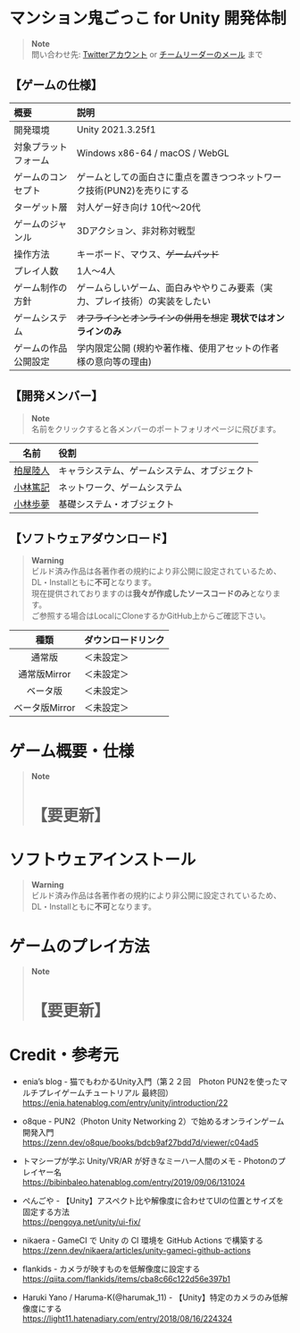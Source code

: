 # マンション鬼ごっこ for Unity 開発体制

> **Note**  
> 問い合わせ先: [Twitterアカウント](https://twitter.com/Smile_waya) or [チームリーダーのメール](<mailto:ntaishin4264@gmail.com>) まで

## 【ゲームの仕様】

| 概要                 | 説明                             |
| :------------------- | :------------------------------- |
| 開発環境             | Unity 2021.3.25f1 |
| 対象プラットフォーム | Windows x86-64 / macOS / WebGL |
| ゲームのコンセプト   | ゲームとしての面白さに重点を置きつつネットワーク技術(PUN2)を売りにする |
| ターゲット層         | 対人ゲー好き向け 10代～20代 |
| ゲームのジャンル     | 3Dアクション、非対称対戦型 |
| 操作方法             | キーボード、マウス、~~ゲームパッド~~ |
| プレイ人数           | 1人～4人 |
| ゲーム制作の方針     | ゲームらしいゲーム、面白みややりこみ要素（実力、プレイ技術）の実装をしたい |
| ゲームシステム       | ~~オフラインとオンラインの併用を想定~~ **現状ではオンラインのみ** |
| ゲームの作品公開設定 | 学内限定公開 (規約や著作権、使用アセットの作者様の意向等の理由) |

## 【開発メンバー】

> **Note**  
> 名前をクリックすると各メンバーのポートフォリオページに飛びます。

| 名前                                                    | 役割                                         |
| :-----------------------------------------------------: | :------------------------------------------- |
| [柏屋陸人](https://school.waya0125.com/portfolio)       | キャラシステム、ゲームシステム、オブジェクト |
| [小林篤記](https://school.waya0125.com/aki_portfolio)   | ネットワーク、ゲームシステム |
| [小林歩夢](https://school.waya0125.com/fuchi_portfolio) | 基礎システム・オブジェクト |

## 【ソフトウェアダウンロード】

> **Warning**  
> ビルド済み作品は各著作者の規約により非公開に設定されているため、DL・Installともに**不可**となります。  
> 現在提供されておりますのは**我々が作成したソースコードのみ**となります。  
> ご参照する場合はLocalにCloneするかGitHub上からご確認下さい。

| 種類           | ダウンロードリンク                     |
| :------------: | :------------------------------------- |
| 通常版         | ＜未設定＞ |
| 通常版Mirror   | ＜未設定＞ |
| ベータ版       | ＜未設定＞ |
| ベータ版Mirror | ＜未設定＞ |

# ゲーム概要・仕様
> **Note**  
> <h1>【要更新】</h1>

# ソフトウェアインストール
> **Warning**  
> ビルド済み作品は各著作者の規約により非公開に設定されているため、DL・Installともに**不可**となります。

# ゲームのプレイ方法
> **Note**   
> <h1>【要更新】</h1>

# Credit・参考元

- enia’s blog - 猫でもわかるUnity入門（第２２回　Photon PUN2を使ったマルチプレイゲームチュートリアル 最終回）  
  https://enia.hatenablog.com/entry/unity/introduction/22

- o8que - PUN2（Photon Unity Networking 2）で始めるオンラインゲーム開発入門  
  https://zenn.dev/o8que/books/bdcb9af27bdd7d/viewer/c04ad5

- トマシープが学ぶ Unity/VR/AR が好きなミーハー人間のメモ - Photonのプレイヤー名  
  https://bibinbaleo.hatenablog.com/entry/2019/09/06/131024

- ぺんごや - 【Unity】アスペクト比や解像度に合わせてUIの位置とサイズを固定する方法  
  https://pengoya.net/unity/ui-fix/

- nikaera - GameCI で Unity の CI 環境を GitHub Actions で構築する  
  https://zenn.dev/nikaera/articles/unity-gameci-github-actions

- flankids - カメラが映すものを低解像度に設定する  
https://qiita.com/flankids/items/cba8c66c122d56e397b1

- Haruki Yano / Haruma-K(@harumak_11) - 【Unity】特定のカメラのみ低解像度にする  
  https://light11.hatenadiary.com/entry/2018/08/16/224324
